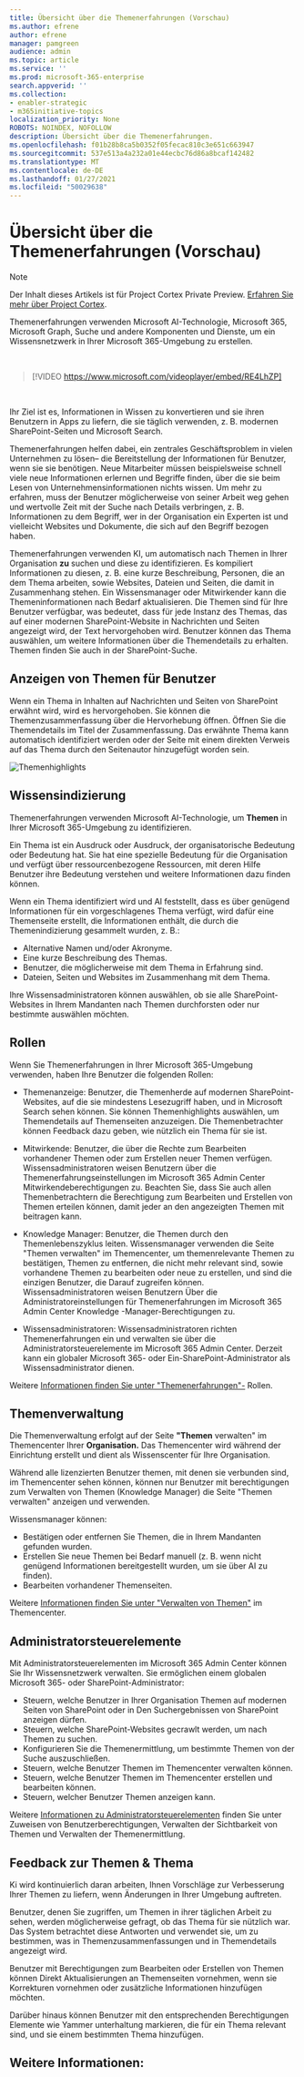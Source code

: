 ```yaml
---
title: Übersicht über die Themenerfahrungen (Vorschau)
ms.author: efrene
author: efrene
manager: pamgreen
audience: admin
ms.topic: article
ms.service: ''
ms.prod: microsoft-365-enterprise
search.appverid: ''
ms.collection:
- enabler-strategic
- m365initiative-topics
localization_priority: None
ROBOTS: NOINDEX, NOFOLLOW
description: Übersicht über die Themenerfahrungen.
ms.openlocfilehash: f01b28b8ca5b0352f05fecac810c3e651c663947
ms.sourcegitcommit: 537e513a4a232a01e44ecbc76d86a8bcaf142482
ms.translationtype: MT
ms.contentlocale: de-DE
ms.lasthandoff: 01/27/2021
ms.locfileid: "50029638"
---
```

# <a name="topic-experiences-overview-preview"></a>Übersicht über die Themenerfahrungen (Vorschau)

> [!Note] 
> Der Inhalt dieses Artikels ist für Project Cortex Private Preview. [Erfahren Sie mehr über Project Cortex](https://aka.ms/projectcortex).

Themenerfahrungen verwenden Microsoft AI-Technologie, Microsoft 365, Microsoft Graph, Suche und andere Komponenten und Dienste, um ein Wissensnetzwerk in Ihrer Microsoft 365-Umgebung zu erstellen. 

</br>

> [!VIDEO https://www.microsoft.com/videoplayer/embed/RE4LhZP]  

</br>

Ihr Ziel ist es, Informationen in Wissen zu konvertieren und sie ihren Benutzern in Apps zu liefern, die sie täglich verwenden, z. B. modernen SharePoint-Seiten und Microsoft Search.

Themenerfahrungen helfen dabei, ein zentrales Geschäftsproblem in vielen Unternehmen zu lösen– die Bereitstellung der Informationen für Benutzer, wenn sie sie benötigen. Neue Mitarbeiter müssen beispielsweise schnell viele neue Informationen erlernen und Begriffe finden, über die sie beim Lesen von Unternehmensinformationen nichts wissen. Um mehr zu erfahren, muss der Benutzer möglicherweise von seiner Arbeit weg gehen und wertvolle Zeit mit der Suche nach Details verbringen, z. B. Informationen zu dem Begriff, wer in der Organisation ein Experten ist und vielleicht Websites und Dokumente, die sich auf den Begriff bezogen haben.

Themenerfahrungen verwenden KI, um automatisch nach Themen in Ihrer Organisation **zu** suchen und diese zu identifizieren. Es kompiliert Informationen zu diesen, z. B. eine kurze Beschreibung, Personen, die an dem Thema arbeiten, sowie Websites, Dateien und Seiten, die damit in Zusammenhang stehen. Ein Wissensmanager oder Mitwirkender kann die Themeninformationen nach Bedarf aktualisieren. Die Themen sind für Ihre Benutzer verfügbar, was bedeutet, dass für jede Instanz des Themas, das auf einer modernen SharePoint-Website in Nachrichten und Seiten angezeigt wird, der Text hervorgehoben wird. Benutzer können das Thema auswählen, um weitere Informationen über die Themendetails zu erhalten. Themen finden Sie auch in der SharePoint-Suche.


## <a name="how-topics-are-displayed-to-users"></a>Anzeigen von Themen für Benutzer

Wenn ein Thema in Inhalten auf Nachrichten und Seiten von SharePoint erwähnt wird, wird es hervorgehoben. Sie können die Themenzusammenfassung über die Hervorhebung öffnen. Öffnen Sie die Themendetails im Titel der Zusammenfassung. Das erwähnte Thema kann automatisch identifiziert werden oder der Seite mit einem direkten Verweis auf das Thema durch den Seitenautor hinzugefügt worden sein. 

   ![Themenhighlights](../media/knowledge-management/saturn.png) </br> 


## <a name="knowledge-indexing"></a>Wissensindizierung

Themenerfahrungen verwenden Microsoft AI-Technologie, um **Themen** in Ihrer Microsoft 365-Umgebung zu identifizieren.

Ein Thema ist ein Ausdruck oder Ausdruck, der organisatorische Bedeutung oder Bedeutung hat. Sie hat eine spezielle Bedeutung für die Organisation und verfügt über ressourcenbezogene Ressourcen, mit deren Hilfe Benutzer ihre Bedeutung verstehen und weitere Informationen dazu finden können.

Wenn ein Thema identifiziert wird und AI feststellt, dass es über  genügend Informationen für ein vorgeschlagenes Thema verfügt, wird dafür eine Themenseite erstellt, die Informationen enthält, die durch die Themenindizierung gesammelt wurden, z. B.:

- Alternative Namen und/oder Akronyme.
- Eine kurze Beschreibung des Themas.
- Benutzer, die möglicherweise mit dem Thema in Erfahrung sind.
- Dateien, Seiten und Websites im Zusammenhang mit dem Thema.

Ihre Wissensadministratoren können auswählen, ob sie alle SharePoint-Websites in Ihrem Mandanten nach Themen durchforsten oder nur bestimmte auswählen möchten.

## <a name="roles"></a>Rollen

Wenn Sie Themenerfahrungen in Ihrer Microsoft 365-Umgebung verwenden, haben Ihre Benutzer die folgenden Rollen:

- Themenanzeige: Benutzer, die Themenherde auf modernen SharePoint-Websites,  auf die sie mindestens Lesezugriff haben, und in Microsoft Search sehen können. Sie können Themenhighlights auswählen, um Themendetails auf Themenseiten anzuzeigen. Die Themenbetrachter können Feedback dazu geben, wie nützlich ein Thema für sie ist.

- Mitwirkende: Benutzer, die über die Rechte zum Bearbeiten vorhandener Themen oder zum Erstellen neuer Themen verfügen. Wissensadministratoren weisen Benutzern über die Themenerfahrungseinstellungen im Microsoft 365 Admin Center Mitwirkendeberechtigungen zu. Beachten Sie, dass Sie auch allen Themenbetrachtern die Berechtigung zum Bearbeiten und Erstellen von Themen erteilen können, damit jeder an den angezeigten Themen mit beitragen kann.

- Knowledge Manager: Benutzer, die Themen durch den Themenlebenszyklus leiten. Wissensmanager verwenden  die Seite "Themen verwalten" im Themencenter, um themenrelevante Themen zu bestätigen, Themen zu entfernen, die nicht mehr relevant sind, sowie vorhandene Themen zu bearbeiten oder neue zu erstellen, und sind die einzigen Benutzer, die Darauf zugreifen können. Wissensadministratoren weisen Benutzern Über die Administratoreinstellungen für Themenerfahrungen im Microsoft 365 Admin Center Knowledge -Manager-Berechtigungen zu. 

- Wissensadministratoren: Wissensadministratoren richten Themenerfahrungen ein und verwalten sie über die Administratorsteuerelemente im Microsoft 365 Admin Center. Derzeit kann ein globaler Microsoft 365- oder Ein-SharePoint-Administrator als Wissensadministrator dienen.

Weitere [Informationen finden Sie unter "Themenerfahrungen"-](topic-experiences-roles.md) Rollen.

## <a name="topic-management"></a>Themenverwaltung

Die Themenverwaltung erfolgt auf der Seite **"Themen** verwalten" im Themencenter Ihrer **Organisation.** Das Themencenter wird während der Einrichtung erstellt und dient als Wissenscenter für Ihre Organisation. 

Während alle lizenzierten Benutzer themen, mit denen sie verbunden sind,  im Themencenter sehen können, können nur Benutzer mit berechtigungen zum Verwalten von Themen (Knowledge Manager) die Seite "Themen verwalten" anzeigen und verwenden.

Wissensmanager können:

- Bestätigen oder entfernen Sie Themen, die in Ihrem Mandanten gefunden wurden.
- Erstellen Sie neue Themen bei Bedarf manuell (z. B. wenn nicht genügend Informationen bereitgestellt wurden, um sie über AI zu finden).
- Bearbeiten vorhandener Themenseiten.</br>

Weitere [Informationen finden Sie unter "Verwalten von Themen"](manage-topics.md) im Themencenter.  


## <a name="admin-controls"></a>Administratorsteuerelemente

Mit Administratorsteuerelementen im Microsoft 365 Admin Center können Sie Ihr Wissensnetzwerk verwalten. Sie ermöglichen einem globalen Microsoft 365- oder SharePoint-Administrator:

- Steuern, welche Benutzer in Ihrer Organisation Themen auf modernen Seiten von SharePoint oder in Den Suchergebnissen von SharePoint anzeigen dürfen.
- Steuern, welche SharePoint-Websites gecrawlt werden, um nach Themen zu suchen.
- Konfigurieren Sie die Themenermittlung, um bestimmte Themen von der Suche auszuschließen.
- Steuern, welche Benutzer Themen im Themencenter verwalten können.
- Steuern, welche Benutzer Themen im Themencenter erstellen und bearbeiten können.
- Steuern, welcher Benutzer Themen anzeigen kann.

Weitere [Informationen zu Administratorsteuerelementen](https://docs.microsoft.com/microsoft-365/knowledge/plan-topic-experiences#user-permissions) [](https://docs.microsoft.com/microsoft-365/knowledge/topic-experiences-discovery) finden Sie unter Zuweisen von Benutzerberechtigungen, Verwalten der Sichtbarkeit von Themen und Verwalten der Themenermittlung. [](https://docs.microsoft.com/microsoft-365/knowledge/topic-experiences-knowledge-rules)

## <a name="topic-curation--feedback"></a>Feedback zur Themen & Thema

Ki wird kontinuierlich daran arbeiten, Ihnen Vorschläge zur Verbesserung Ihrer Themen zu liefern, wenn Änderungen in Ihrer Umgebung auftreten. 

Benutzer, denen Sie zugriffen, um Themen in ihrer täglichen Arbeit zu sehen, werden möglicherweise gefragt, ob das Thema für sie nützlich war. Das System betrachtet diese Antworten und verwendet sie, um zu bestimmen, was in Themenzusammenfassungen und in Themendetails angezeigt wird.

Benutzer mit Berechtigungen zum Bearbeiten oder Erstellen von Themen können Direkt Aktualisierungen an Themenseiten vornehmen, wenn sie Korrekturen vornehmen oder zusätzliche Informationen hinzufügen möchten. 

Darüber hinaus können Benutzer mit den entsprechenden Berechtigungen Elemente wie Yammer unterhaltung markieren, die für ein Thema relevant sind, und sie einem bestimmten Thema hinzufügen. 


## <a name="see-also"></a>Weitere Informationen:

